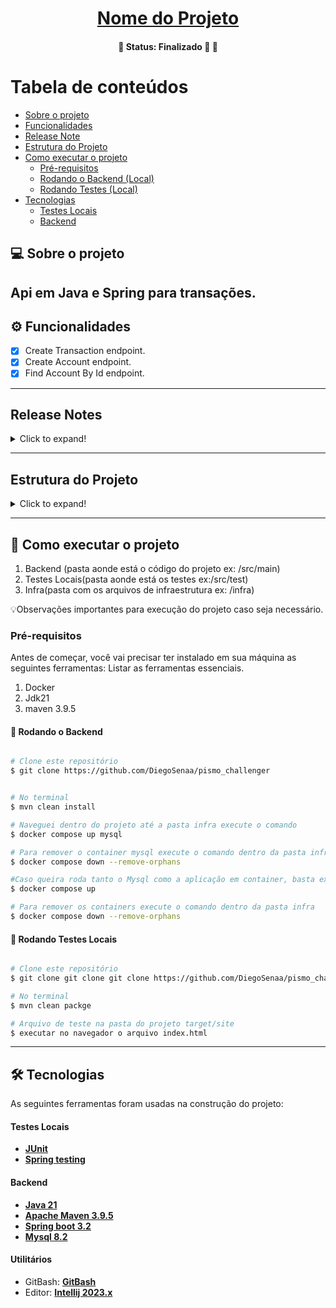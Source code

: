 <h1 align="center">
      <a href="#" alt="site do ecoleta"> Nome do Projeto </a>
</h1>
<h4 align="center">
	🚧   Status: Finalizado 🚀 🚧
</h4>

Tabela de conteúdos 
=================
<!--ts-->
   * [Sobre o projeto](#-sobre-o-projeto)
   * [Funcionalidades](#-funcionalidades)
   * [Release Note](#-release-notes)
   * [Estrutura do Projeto](#-estrutura-do-projeto)
   * [Como executar o projeto](#-como-executar-o-projeto)
     * [Pré-requisitos](#pré-requisitos)
     * [Rodando o Backend (Local)](#user-content--rodando-o-backend)
     * [Rodando Testes  (Local)](#user-content--rodando-testes-locais)
   * [Tecnologias](#-tecnologias)
     * [Testes Locais](#user-content-testes-locais)
     * [Backend](#user-content-backend)
<!--te-->


## 💻 Sobre o projeto

Api em Java e Spring para transações.
---

## ⚙️ Funcionalidades


  - [x] Create Transaction endpoint.
  - [x] Create Account endpoint.
  - [X] Find Account By Id endpoint.

---

## Release Notes
<details>
  <summary>Click to expand!</summary>
  1. APP V1<br>
</details>

---

## Estrutura do Projeto

<details>
  <summary>Click to expand!</summary>
1  ./infra = Arquivos de cfg (SQL/Compose file)<br>
2  ./src/main/java = Java files<br>	
     *   ../domain = estruturas de dados, DTO | Entitys | Strategy's<br>
     *   ../infrastructure = configuração/Plugins, mapper | configuration | commun <br>	
     *   ../repository = comunicação com db , mapper | configuration | commun <br>
     *   ../resources = controllers rest, v1 <br>
     *   ../service = classes de negocio e suas interfaces <br>	


</details>

---

## 🚀 Como executar o projeto

1. Backend (pasta aonde está o código do projeto ex: /src/main) 
2. Testes Locais(pasta aonde está os testes ex:/src/test)
3. Infra(pasta com os arquivos de infraestrutura ex: /infra)

💡Observações importantes para execução do projeto caso seja necessário.

### Pré-requisitos

Antes de começar, você vai precisar ter instalado em sua máquina as seguintes ferramentas:
Listar as ferramentas essenciais. 

1. Docker
2. Jdk21
3. maven 3.9.5

#### 🎲 Rodando o Backend

```bash

# Clone este repositório
$ git clone https://github.com/DiegoSenaa/pismo_challenger


# No terminal
$ mvn clean install

# Naveguei dentro do projeto até a pasta infra execute o comando
$ docker compose up mysql

# Para remover o container mysql execute o comando dentro da pasta infra
$ docker compose down --remove-orphans

#Caso queira roda tanto o Mysql como a aplicação em container, basta executar dentro da pasta infra
$ docker compose up

# Para remover os containers execute o comando dentro da pasta infra
$ docker compose down --remove-orphans

```
#### 🧭 Rodando Testes Locais

```bash

# Clone este repositório
$ git clone git clone git clone https://github.com/DiegoSenaa/pismo_challenger

# No terminal
$ mvn clean packge

# Arquivo de teste na pasta do projeto target/site
$ executar no navegador o arquivo index.html

```

---

## 🛠 Tecnologias

As seguintes ferramentas foram usadas na construção do projeto:

#### **Testes Locais** 

-   **[JUnit](https://junit.org/junit5/)**
-   **[Spring testing](https://docs.spring.io/spring-framework/docs/current/reference/html/testing.html)**


#### **Backend**

-   **[Java 21](https://kotlinlang.org/)**
-   **[Apache Maven 3.9.5](https://maven.apache.org/)**
-   **[Spring boot 3.2](https://spring.io/projects/spring-boot)**
-   **[Mysql 8.2](https://dev.mysql.com/)**

#### **Utilitários**

-   GitBash:  **[GitBash](https://git-scm.com/about)**
-   Editor: **[Intellij 2023.x](https://www.jetbrains.com/pt-br/idea/)**
